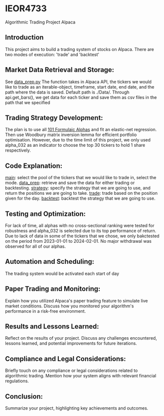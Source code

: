 # IEOR4733
Algorithmic Trading Project Alpaca

## Introduction
  This project aims to build a trading system of stocks on Alpaca. There are two modes of execution: 'trade' and 'backtest'

## Market Data Retrieval and Storage:
  See [data_prep.py](data_prep.py)
  The function takes in Alpaca API, the tickers we would like to trade as an iterable-object, timeframe, start date, end date, and the path where the data is saved. Default path is ./Data/. Through api.get_bars(), we get data for each ticker and save them as csv files in the path that we specified

## Trading Strategy Development:
  The plan is to use all [101 Formulaic Alphas](https://arxiv.org/pdf/1601.00991.pdf) and fit an elastic-net regression. Then use Woodbury matrix inversion lemma for efficient portfolio optimisation. However, due to the time limit of this project, we only used alpha_032 as an indicator to choose the top 30 tickers to hold 1 share respectively.

## Code Explanation:
  [main](main.py): select the pool of the tickers that we would like to trade in, select the mode.
  [data_prep](data_prep.py): retrieve and save the data for either trading or backtesting.
  [strategy](strategy.py): specify the strategy that we are going to use, and return the positions we are going to take.
  [trade](trade.py): trade based on the position given for the day.
  [backtest](backtest.py): backtest the strategy that we are going to use.
  
## Testing and Optimization:
  For lack of time, all alphas with no cross-sectional ranking were tested for robustness and alpha_032 is selected due to its top performance of return. Due to lack of data in some of the tickers that we chose, we only bakctested on the period from 2023-01-01 to 2024-02-01. No major withdrawal was observed for all of our alphas.
  
## Automation and Scheduling:
  The trading system would be activated each start of day 

## Paper Trading and Monitoring:

Explain how you utilized Alpaca's paper trading feature to simulate live market conditions. Discuss how you monitored your algorithm's performance in a risk-free environment.
## Results and Lessons Learned:

Reflect on the results of your project. Discuss any challenges encountered, lessons learned, and potential improvements for future iterations.
## Compliance and Legal Considerations:

Briefly touch on any compliance or legal considerations related to algorithmic trading. Mention how your system aligns with relevant financial regulations.
## Conclusion:

Summarize your project, highlighting key achievements and outcomes.
